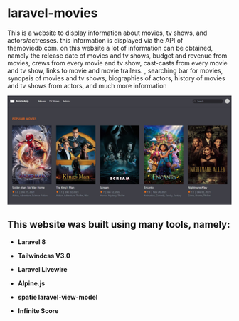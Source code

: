 # laravel-movies

This is a website to display information about movies, tv shows, and actors/actresses. this information is displayed via the API of themoviedb.com. on this website a lot of information can be obtained, namely the release date of movies and tv shows, budget and revenue from movies, crews from every movie and tv show, cast-casts from every movie and tv show, links to movie and movie trailers. , searching bar for movies, synopsis of movies and tv shows, biographies of actors, history of movies and tv shows from actors, and much more information

 
![Movies Image](https://github.com/AlghazHernanda/laravel-movies/blob/main/movies.JPG?raw=true)
## This website was built using many tools, namely:
- **Laravel 8**
   
- **Tailwindcss V3.0** 

- **Laravel Livewire**
 
- **Alpine.js**

- **spatie laravel-view-model**

- **Infinite Score**

